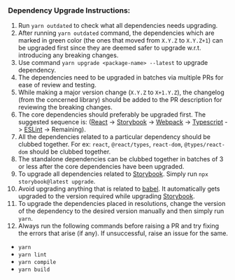 ### Dependency Upgrade Instructions:

1. Run `yarn outdated` to check what all dependencies needs upgrading.
2. After running `yarn outdated` command, the dependencies which are marked in green color (the ones that moved from `X.Y.Z` to `X.Y.Z+1`) can be upgraded first since they are deemed safer to upgrade w.r.t. introducing any breaking changes.
3. Use command `yarn upgrade <package-name> --latest` to upgrade dependency.
4. The dependencies need to be upgraded in batches via multiple PRs for ease of review and testing.
5. While making a major version change (`X.Y.Z` to `X+1.Y.Z`), the changelog (from the concerned library) should be added to the PR description for reviewing the breaking changes.
6. The core dependencies should preferably be upgraded first. The suggested sequence is: ([React](https://react.dev/) -> [Storybook](https://storybook.js.org/) -> [Webpack](https://webpack.js.org/) -> [Typescript](https://www.typescriptlang.org/) -> [ESLint](https://eslint.org/) -> Remaining).
7. All the dependencies related to a particular dependency should be clubbed together. For ex: `react`, `@react/types`, `react-dom`, `@types/react-dom` should be clubbed together.
8. The standalone dependencies can be clubbed together in batches of 3 or less after the core dependencies have been upgraded.
9. To upgrade all dependencies related to [Storybook](https://storybook.js.org/). Simply run `npx storybook@latest upgrade`.
10. Avoid upgrading anything that is related to [babel](https://babeljs.io/). It automatically gets upgraded to the version required while upgrading [Storybook](https://storybook.js.org/).
11. To upgrade the dependencies placed in resolutions, change the version of the dependency to the desired version manually and then simply run `yarn`.
12. Always run the following commands before raising a PR and try fixing the errors that arise (if any). If unsuccessful, raise an issue for the same.
  - `yarn`
  - `yarn lint`
  - `yarn compile`
  - `yarn build`